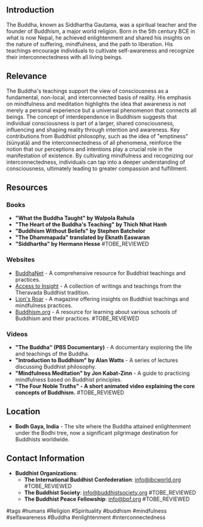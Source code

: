 ## Introduction
The Buddha, known as Siddhartha Gautama, was a spiritual teacher and the founder of Buddhism, a major world religion. Born in the 5th century BCE in what is now Nepal, he achieved enlightenment and shared his insights on the nature of suffering, mindfulness, and the path to liberation. His teachings encourage individuals to cultivate self-awareness and recognize their interconnectedness with all living beings.

## Relevance
The Buddha's teachings support the view of consciousness as a fundamental, non-local, and interconnected basis of reality. His emphasis on mindfulness and meditation highlights the idea that awareness is not merely a personal experience but a universal phenomenon that connects all beings. The concept of interdependence in Buddhism suggests that individual consciousness is part of a larger, shared consciousness, influencing and shaping reality through intention and awareness. Key contributions from Buddhist philosophy, such as the idea of "emptiness" (śūnyatā) and the interconnectedness of all phenomena, reinforce the notion that our perceptions and intentions play a crucial role in the manifestation of existence. By cultivating mindfulness and recognizing our interconnectedness, individuals can tap into a deeper understanding of consciousness, ultimately leading to greater compassion and fulfillment.

## Resources

### Books
- **"What the Buddha Taught" by Walpola Rahula**
- **"The Heart of the Buddha's Teaching" by Thich Nhat Hanh**
- **"Buddhism Without Beliefs" by Stephen Batchelor**
- **"The Dhammapada" translated by Eknath Easwaran**
- **"Siddhartha" by Hermann Hesse** #TOBE_REVIEWED

### Websites
- [BuddhaNet](https://www.buddhanet.net) - A comprehensive resource for Buddhist teachings and practices.
- [Access to Insight](https://www.accesstoinsight.org) - A collection of writings and teachings from the Theravada Buddhist tradition.
- [Lion's Roar](https://www.lionsroar.com) - A magazine offering insights on Buddhist teachings and mindfulness practices.
- [Buddhism.org](http://www.buddhism.org) - A resource for learning about various schools of Buddhism and their practices. #TOBE_REVIEWED

### Videos
- **"The Buddha" (PBS Documentary)** - A documentary exploring the life and teachings of the Buddha.
- **"Introduction to Buddhism" by Alan Watts** - A series of lectures discussing Buddhist philosophy.
- **"Mindfulness Meditation" by Jon Kabat-Zinn** - A guide to practicing mindfulness based on Buddhist principles.
- **"The Four Noble Truths" - A short animated video explaining the core concepts of Buddhism.** #TOBE_REVIEWED

## Location
- **Bodh Gaya, India** - The site where the Buddha attained enlightenment under the Bodhi tree, now a significant pilgrimage destination for Buddhists worldwide.

## Contact Information
- **Buddhist Organizations**: 
  - **The International Buddhist Confederation**: info@ibcworld.org #TOBE_REVIEWED
  - **The Buddhist Society**: info@buddhistsociety.org #TOBE_REVIEWED
  - **The Buddhist Peace Fellowship**: info@bpf.org #TOBE_REVIEWED

#tags 
#humans #Religion #Spirituality #buddhism #mindfulness #selfawareness #Buddha #enlightenment #interconnectedness 
